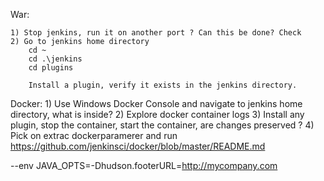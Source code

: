 War:

    1) Stop jenkins, run it on another port ? Can this be done? Check
    2) Go to jenkins home directory
        cd ~
        cd .\jenkins
        cd plugins

        Install a plugin, verify it exists in the jenkins directory.

Docker:
    1) Use Windows Docker Console and navigate to jenkins home directory, what is inside?
    2) Explore docker container logs
    3) Install any plugin, stop the container, start the container, are changes preserved ?
    4) Pick on extrac dockerparamerer and run https://github.com/jenkinsci/docker/blob/master/README.md
    
--env JAVA_OPTS=-Dhudson.footerURL=http://mycompany.com